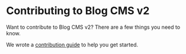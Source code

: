 # Contributing to Blog CMS v2

Want to contribute to Blog CMS v2? There are a few things you need to know.

We wrote a [contribution guide](https://reactjs.org/contributing/how-to-contribute.html) to help you get started.